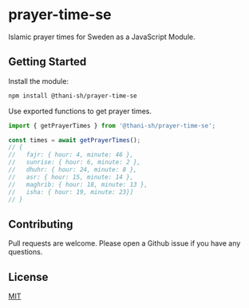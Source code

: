 # prayer-time-se

Islamic prayer times for Sweden as a JavaScript Module.

## Getting Started

Install the module:

```sh
npm install @thani-sh/prayer-time-se
```

Use exported functions to get prayer times.

```js
import { getPrayerTimes } from '@thani-sh/prayer-time-se';

const times = await getPrayerTimes();
// {
//   fajr: { hour: 4, minute: 46 },
//   sunrise: { hour: 6, minute: 2 },
//   dhuhr: { hour: 24, minute: 8 },
//   asr: { hour: 15, minute: 14 },
//   maghrib: { hour: 18, minute: 13 },
//   isha: { hour: 19, minute: 23}]
// }
```

## Contributing

Pull requests are welcome. Please open a Github issue if you have any questions.

## License

[MIT](https://choosealicense.com/licenses/mit/)

